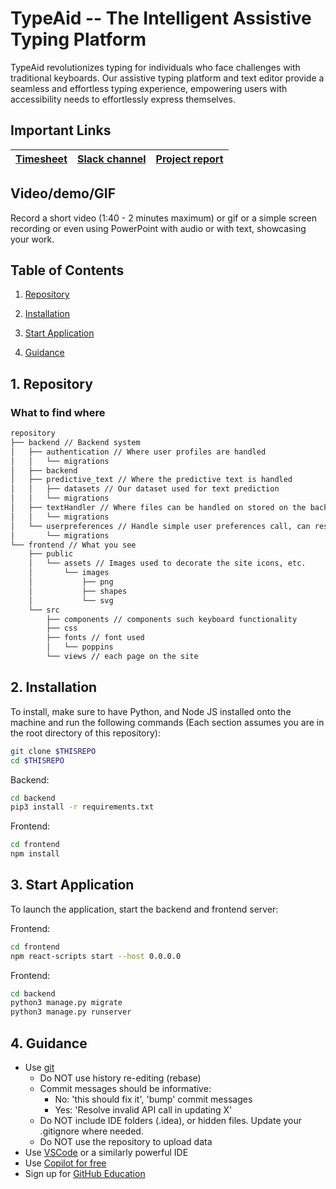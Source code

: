 # TypeAid -- The Intelligent Assistive Typing Platform

TypeAid revolutionizes typing for individuals who face challenges with traditional keyboards. Our assistive typing platform and text editor provide a seamless and effortless typing experience, empowering users with accessibility needs to effortlessly express themselves.

## Important Links

| [Timesheet](https://1sfu-my.sharepoint.com/:x:/g/personal/hamarneh_sfu_ca/EdXmT3EDjcBEvJTaUMvAC-UB8svaVSuxkiQCcB5B_pV3Zw?e=NVgt7v) | [Slack channel](https://sfucmpt340spring2024.slack.com/canvas/C06DYV2093M) | [Project report](https://www.overleaf.com/project/65a57e44b93abb9b5d34e3cc) |
|-----------|---------------|-------------------------|

## Video/demo/GIF
Record a short video (1:40 - 2 minutes maximum) or gif or a simple screen recording or even using PowerPoint with audio or with text, showcasing your work.


## Table of Contents
1. [Repository](#demo)

2. [Installation](#installation)

3. [Start Application](#repro)

4. [Guidance](#guide)


<a name="demo"></a>
## 1. Repository

### What to find where

```bash
repository
├── backend // Backend system
│   ├── authentication // Where user profiles are handled
│   │   └── migrations
│   ├── backend
│   ├── predictive_text // Where the predictive text is handled
│   │   ├── datasets // Our dataset used for text prediction
│   │   └── migrations
│   ├── textHandler // Where files can be handled on stored on the backend database, currently unused. 
│   │   └── migrations
│   └── userpreferences // Handle simple user preferences call, can reset, edit or add new user settings.
│       └── migrations
└── frontend // What you see
    ├── public 
    │   └── assets // Images used to decorate the site icons, etc.
    │       └── images
    │           ├── png
    │           ├── shapes
    │           └── svg
    └── src
        ├── components // components such keyboard functionality 
        ├── css
        ├── fonts // font used 
        │   └── poppins
        └── views // each page on the site
```

<a name="installation"></a>

## 2. Installation

To install, make sure to have Python, and Node JS installed onto the machine and run the following commands (Each section assumes you are in the root directory of this repository):

```bash
git clone $THISREPO
cd $THISREPO
```

Backend:
```bash
cd backend
pip3 install -r requirements.txt
```

Frontend:
```bash
cd frontend
npm install
```

<a name="repro"></a>
## 3. Start Application
To launch the application, start the backend and frontend server:

Frontend:
```bash
cd frontend
npm react-scripts start --host 0.0.0.0
```
Frontend:
```bash
cd backend
python3 manage.py migrate
python3 manage.py runserver
```


<a name="guide"></a>
## 4. Guidance

- Use [git](https://git-scm.com/book/en/v2)
    - Do NOT use history re-editing (rebase)
    - Commit messages should be informative:
        - No: 'this should fix it', 'bump' commit messages
        - Yes: 'Resolve invalid API call in updating X'
    - Do NOT include IDE folders (.idea), or hidden files. Update your .gitignore where needed.
    - Do NOT use the repository to upload data
- Use [VSCode](https://code.visualstudio.com/) or a similarly powerful IDE
- Use [Copilot for free](https://dev.to/twizelissa/how-to-enable-github-copilot-for-free-as-student-4kal)
- Sign up for [GitHub Education](https://education.github.com/) 

